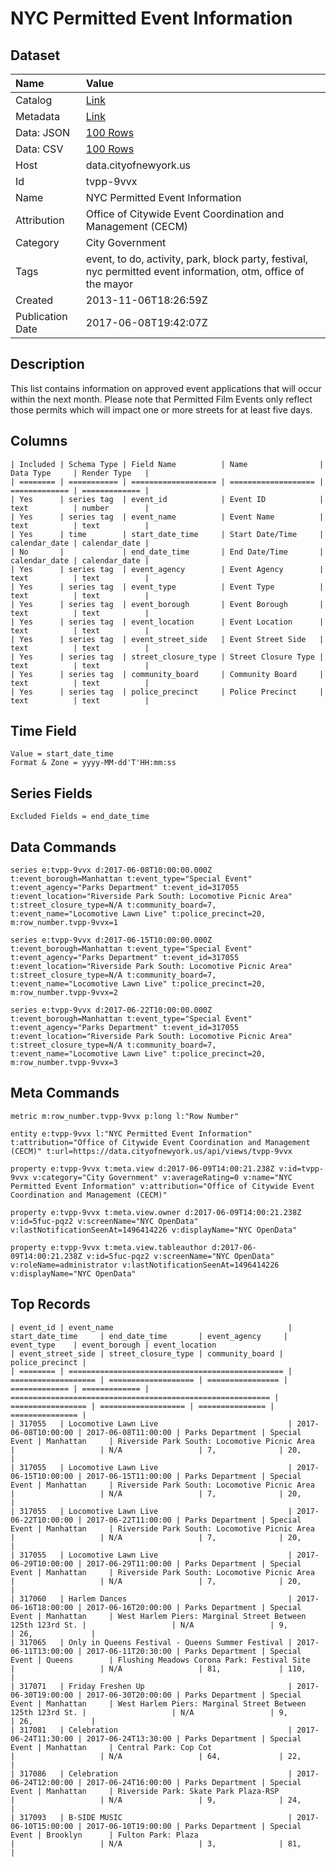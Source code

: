 # NYC Permitted Event Information

## Dataset

| Name | Value |
| :--- | :---- |
| Catalog | [Link](https://catalog.data.gov/dataset/nyc-permitted-event-information-71bb2) |
| Metadata | [Link](https://data.cityofnewyork.us/api/views/tvpp-9vvx) |
| Data: JSON | [100 Rows](https://data.cityofnewyork.us/api/views/tvpp-9vvx/rows.json?max_rows=100) |
| Data: CSV | [100 Rows](https://data.cityofnewyork.us/api/views/tvpp-9vvx/rows.csv?max_rows=100) |
| Host | data.cityofnewyork.us |
| Id | tvpp-9vvx |
| Name | NYC Permitted Event Information |
| Attribution | Office of Citywide Event Coordination and Management (CECM) |
| Category | City Government |
| Tags | event, to do, activity, park, block party, festival, nyc permitted event information, otm, office of the mayor |
| Created | 2013-11-06T18:26:59Z |
| Publication Date | 2017-06-08T19:42:07Z |

## Description

This list contains information on approved event applications that will occur within the next month. Please note that Permitted Film Events only reflect those permits which will impact one or more streets for at least five days.

## Columns

```ls
| Included | Schema Type | Field Name          | Name                | Data Type     | Render Type   |
| ======== | =========== | =================== | =================== | ============= | ============= |
| Yes      | series tag  | event_id            | Event ID            | text          | number        |
| Yes      | series tag  | event_name          | Event Name          | text          | text          |
| Yes      | time        | start_date_time     | Start Date/Time     | calendar_date | calendar_date |
| No       |             | end_date_time       | End Date/Time       | calendar_date | calendar_date |
| Yes      | series tag  | event_agency        | Event Agency        | text          | text          |
| Yes      | series tag  | event_type          | Event Type          | text          | text          |
| Yes      | series tag  | event_borough       | Event Borough       | text          | text          |
| Yes      | series tag  | event_location      | Event Location      | text          | text          |
| Yes      | series tag  | event_street_side   | Event Street Side   | text          | text          |
| Yes      | series tag  | street_closure_type | Street Closure Type | text          | text          |
| Yes      | series tag  | community_board     | Community Board     | text          | text          |
| Yes      | series tag  | police_precinct     | Police Precinct     | text          | text          |
```

## Time Field

```ls
Value = start_date_time
Format & Zone = yyyy-MM-dd'T'HH:mm:ss
```

## Series Fields

```ls
Excluded Fields = end_date_time
```

## Data Commands

```ls
series e:tvpp-9vvx d:2017-06-08T10:00:00.000Z t:event_borough=Manhattan t:event_type="Special Event" t:event_agency="Parks Department" t:event_id=317055 t:event_location="Riverside Park South: Locomotive Picnic Area" t:street_closure_type=N/A t:community_board=7, t:event_name="Locomotive Lawn Live" t:police_precinct=20, m:row_number.tvpp-9vvx=1

series e:tvpp-9vvx d:2017-06-15T10:00:00.000Z t:event_borough=Manhattan t:event_type="Special Event" t:event_agency="Parks Department" t:event_id=317055 t:event_location="Riverside Park South: Locomotive Picnic Area" t:street_closure_type=N/A t:community_board=7, t:event_name="Locomotive Lawn Live" t:police_precinct=20, m:row_number.tvpp-9vvx=2

series e:tvpp-9vvx d:2017-06-22T10:00:00.000Z t:event_borough=Manhattan t:event_type="Special Event" t:event_agency="Parks Department" t:event_id=317055 t:event_location="Riverside Park South: Locomotive Picnic Area" t:street_closure_type=N/A t:community_board=7, t:event_name="Locomotive Lawn Live" t:police_precinct=20, m:row_number.tvpp-9vvx=3
```

## Meta Commands

```ls
metric m:row_number.tvpp-9vvx p:long l:"Row Number"

entity e:tvpp-9vvx l:"NYC Permitted Event Information" t:attribution="Office of Citywide Event Coordination and Management (CECM)" t:url=https://data.cityofnewyork.us/api/views/tvpp-9vvx

property e:tvpp-9vvx t:meta.view d:2017-06-09T14:00:21.238Z v:id=tvpp-9vvx v:category="City Government" v:averageRating=0 v:name="NYC Permitted Event Information" v:attribution="Office of Citywide Event Coordination and Management (CECM)"

property e:tvpp-9vvx t:meta.view.owner d:2017-06-09T14:00:21.238Z v:id=5fuc-pqz2 v:screenName="NYC OpenData" v:lastNotificationSeenAt=1496414226 v:displayName="NYC OpenData"

property e:tvpp-9vvx t:meta.view.tableauthor d:2017-06-09T14:00:21.238Z v:id=5fuc-pqz2 v:screenName="NYC OpenData" v:roleName=administrator v:lastNotificationSeenAt=1496414226 v:displayName="NYC OpenData"
```

## Top Records

```ls
| event_id | event_name                                       | start_date_time     | end_date_time       | event_agency     | event_type    | event_borough | event_location                                             | event_street_side | street_closure_type | community_board | police_precinct | 
| ======== | ================================================ | =================== | =================== | ================ | ============= | ============= | ========================================================== | ================= | =================== | =============== | =============== | 
| 317055   | Locomotive Lawn Live                             | 2017-06-08T10:00:00 | 2017-06-08T11:00:00 | Parks Department | Special Event | Manhattan     | Riverside Park South: Locomotive Picnic Area               |                   | N/A                 | 7,              | 20,             | 
| 317055   | Locomotive Lawn Live                             | 2017-06-15T10:00:00 | 2017-06-15T11:00:00 | Parks Department | Special Event | Manhattan     | Riverside Park South: Locomotive Picnic Area               |                   | N/A                 | 7,              | 20,             | 
| 317055   | Locomotive Lawn Live                             | 2017-06-22T10:00:00 | 2017-06-22T11:00:00 | Parks Department | Special Event | Manhattan     | Riverside Park South: Locomotive Picnic Area               |                   | N/A                 | 7,              | 20,             | 
| 317055   | Locomotive Lawn Live                             | 2017-06-29T10:00:00 | 2017-06-29T11:00:00 | Parks Department | Special Event | Manhattan     | Riverside Park South: Locomotive Picnic Area               |                   | N/A                 | 7,              | 20,             | 
| 317060   | Harlem Dances                                    | 2017-06-16T18:00:00 | 2017-06-16T20:00:00 | Parks Department | Special Event | Manhattan     | West Harlem Piers: Marginal Street Between 125th 123rd St. |                   | N/A                 | 9,              | 26,             | 
| 317065   | Only in Queens Festival - Queens Summer Festival | 2017-06-11T13:00:00 | 2017-06-11T20:30:00 | Parks Department | Special Event | Queens        | Flushing Meadows Corona Park: Festival Site                |                   | N/A                 | 81,             | 110,            | 
| 317071   | Friday Freshen Up                                | 2017-06-30T19:00:00 | 2017-06-30T20:00:00 | Parks Department | Special Event | Manhattan     | West Harlem Piers: Marginal Street Between 125th 123rd St. |                   | N/A                 | 9,              | 26,             | 
| 317081   | Celebration                                      | 2017-06-24T11:30:00 | 2017-06-24T13:30:00 | Parks Department | Special Event | Manhattan     | Central Park: Cop Cot                                      |                   | N/A                 | 64,             | 22,             | 
| 317086   | Celebration                                      | 2017-06-24T12:00:00 | 2017-06-24T16:00:00 | Parks Department | Special Event | Manhattan     | Riverside Park: Skate Park Plaza-RSP                       |                   | N/A                 | 9,              | 24,             | 
| 317093   | B-SIDE MUSIC                                     | 2017-06-10T15:00:00 | 2017-06-10T19:00:00 | Parks Department | Special Event | Brooklyn      | Fulton Park: Plaza                                         |                   | N/A                 | 3,              | 81,             | 
```